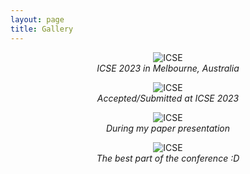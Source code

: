 ```yaml
---
layout: page
title: Gallery
---
```


<figure style="text-align: center;">
  <img src="../assets/photo/ICSE-23-0.jpg" alt="ICSE" style="max-width: 80%;" />
  <figcaption style="font-style: italic;">ICSE 2023 in Melbourne, Australia</figcaption>
</figure>

<figure style="text-align: center;">
  <img src="../assets/photo/ICSE-23-4.jpg" alt="ICSE" style="max-width: 80%;" />
  <figcaption style="font-style: italic;">Accepted/Submitted at ICSE 2023</figcaption>
</figure>


<figure style="text-align: center;">
  <img src="../assets/photo/ICSE-23-1.jpg" alt="ICSE" style="max-width: 80%;" />
  <figcaption style="font-style: italic;">During my paper presentation</figcaption>
</figure>


<figure style="text-align: center;">
  <img src="../assets/photo/ICSE-23-3.jpg" alt="ICSE" style="max-width: 80%;" />
  <figcaption style="font-style: italic;">The best part of the conference :D</figcaption>
</figure>